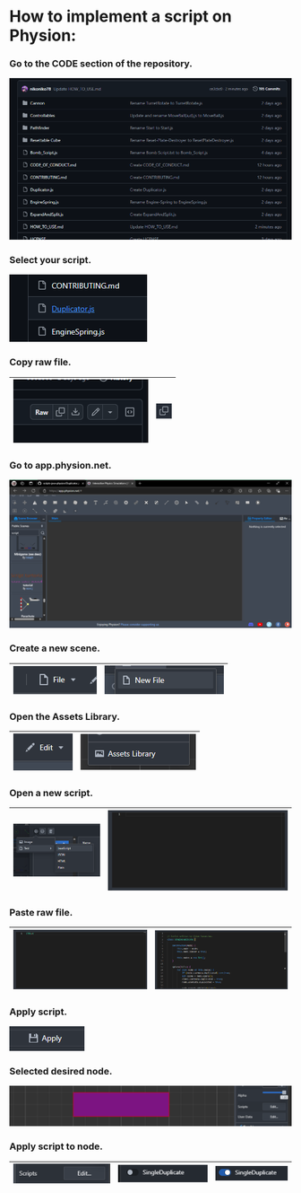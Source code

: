 # How to implement a script on Physion:
### Go to the CODE section of the repository.
![Application Screenshot](IMAGES/1.png)
### Select your script.
![Application Screenshot](IMAGES/2.png)
### Copy raw file.
| ![Application Screenshot](IMAGES/3.png) | ![Application Screenshot](IMAGES/7.png) |
|-----------------------------------------|-----------------------------------------|
### Go to app.physion.net.
![Application Screenshot](IMAGES/8.png)
### Create a new scene.
| ![Application Screenshot](IMAGES/9.png) | ![Application Screenshot](IMAGES/10.png) |
|-----------------------------------------|------------------------------------------|
### Open the Assets Library.
| ![Application Screenshot](IMAGES/11.png) | ![Application Screenshot](IMAGES/12.png) |
|------------------------------------------|------------------------------------------|
### Open a new script.
| ![Application Screenshot](IMAGES/14.png) | ![Application Screenshot](IMAGES/15.png) |
|------------------------------------------|------------------------------------------|
### Paste raw file.
| ![Application Screenshot](IMAGES/16.png) | ![Application Screenshot](IMAGES/17.png) |
|------------------------------------------|------------------------------------------|
### Apply script.
![Application Screenshot](IMAGES/18.png)
### Selected desired node.
![Application Screenshot](IMAGES/19.png)
### Apply script to node.
| ![Application Screenshot](IMAGES/20.png) | ![Application Screenshot](IMAGES/21.png) | ![Application Screenshot](IMAGES/22.png) |
|------------------------------------------|------------------------------------------|------------------------------------------|
